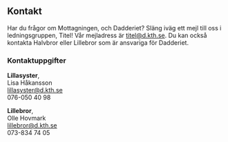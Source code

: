 ## Kontakt

Har du frågor om Mottagningen, och Dadderiet? Släng iväg ett mejl till oss i ledningsgruppen, Titel! Vår mejladress är [titel@d.kth.se](mailto:titel@d.kth.se). Du kan också kontakta Halvbror eller Lillebror som är ansvariga för Dadderiet.

### Kontaktuppgifter

**Lillasyster**, <br />
Lisa Håkansson<br />
[lillasyster@d.kth.se](mailto:lillasyster@d.kth.se)<br />
076-050 40 98

**Lillebror**, <br />
Olle Hovmark<br />
[lillebror@d.kth.se](mailto:lillebror@d.kth.se)<br />
073-834 74 05
